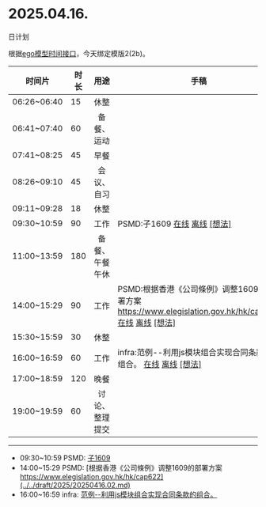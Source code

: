 # 2025.04.16.
日计划

根据[ego模型时间接口](https://gitee.com/hyg/blog/blob/master/timeflow.md)，今天绑定模版2(2b)。

| 时间片 | 时长 | 用途 | 手稿 |
| --- | --- | :---: | --- |
| 06:26~06:40 | 15 | 休整 |  |
| 06:41~07:40 | 60 | 备餐、运动 |  |
| 07:41~08:25 | 45 | 早餐 |  |
| 08:26~09:10 | 45 | 会议、自习 |  |
| 09:11~09:28 | 18 | 休整 |  |
| 09:30~10:59 | 90 | 工作 | PSMD:子1609 [在线](http://simp.ly/p/WZ077p) [离线](../../draft/2025/20250416093000.md) <a href="mailto:huangyg@mars22.com?subject=关于2025.04.16.[PSMD:子1609]任务&body=日期: 20250416%0D%0A序号: 5%0D%0A手稿:../../draft/2025/20250416093000.md%0D%0A---请勿修改邮件主题及以上内容 从下一行开始写您的想法---%0D%0A">[想法]</a> |
| 11:00~13:59 | 180 | 备餐、午餐午休 |  |
| 14:00~15:29 | 90 | 工作 | PSMD:根据香港《公司條例》调整1609的部署方案 https://www.elegislation.gov.hk/hk/cap622 [在线](http://simp.ly/p/lsBYG9) [离线](../../draft/2025/20250416140000.md) <a href="mailto:huangyg@mars22.com?subject=关于2025.04.16.[PSMD:根据香港《公司條例》调整1609的部署方案 https://www.elegislation.gov.hk/hk/cap622]任务&body=日期: 20250416%0D%0A序号: 7%0D%0A手稿:../../draft/2025/20250416140000.md%0D%0A---请勿修改邮件主题及以上内容 从下一行开始写您的想法---%0D%0A">[想法]</a> |
| 15:30~15:59 | 30 | 休整 |  |
| 16:00~16:59 | 60 | 工作 | infra:范例--利用js模块组合实现合同条款的组合。 [在线](http://simp.ly/p/MpcbHD) [离线](../../draft/2025/20250416160000.md) <a href="mailto:huangyg@mars22.com?subject=关于2025.04.16.[infra:范例--利用js模块组合实现合同条款的组合。]任务&body=日期: 20250416%0D%0A序号: 9%0D%0A手稿:../../draft/2025/20250416160000.md%0D%0A---请勿修改邮件主题及以上内容 从下一行开始写您的想法---%0D%0A">[想法]</a> |
| 17:00~18:59 | 120 | 晚餐 |  |
| 19:00~19:59 | 60 | 讨论、整理提交 |  |

---

- 09:30~10:59	PSMD: [子1609](../../draft/2025/20250416.01.md)
- 14:00~15:29	PSMD: [根据香港《公司條例》调整1609的部署方案 https://www.elegislation.gov.hk/hk/cap622](../../draft/2025/20250416.02.md)
- 16:00~16:59	infra: [范例--利用js模块组合实现合同条款的组合。](../../draft/2025/20250416.03.md)
